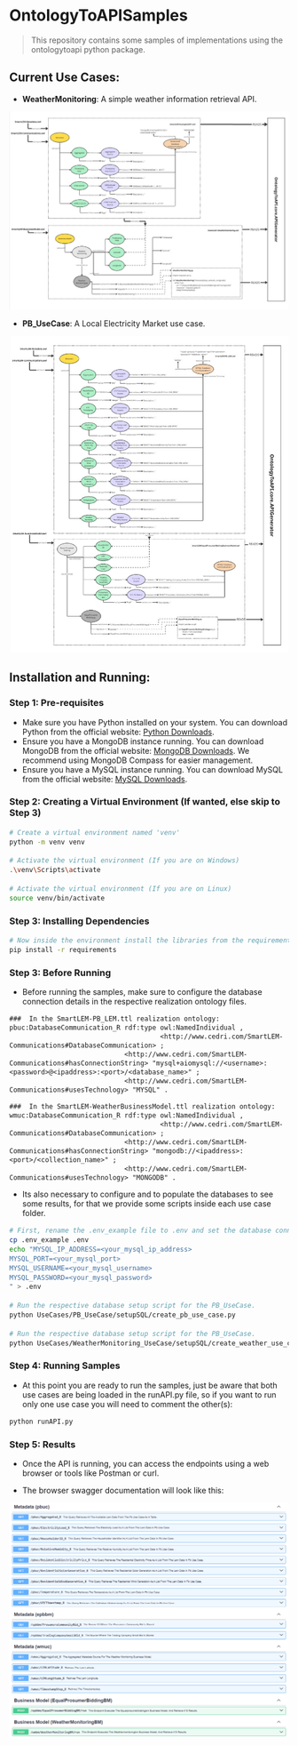 # OntologyToAPISamples

> This repository contains some samples of implementations using the ontologytoapi python package.

## Current Use Cases:

- **WeatherMonitoring**: A simple weather information retrieval API.

<img src="https://github.com/JCGCosta/OntologyToAPISamples/blob/main/UseCases/WeatherMonitoring_UseCase/RealizationOntologies/WeatherMonitoringOntologyDiagram.jpg?raw=true" alt="WeatherMonitoring" title="Abstract Ontology Classes.">

- **PB_UseCase**: A Local Electricity Market use case.

<img src="https://github.com/JCGCosta/OntologyToAPISamples/blob/main/UseCases/PB_UseCase/RealizationOntologies/PB_UseCaseOntologyDiagram.jpg?raw=true" alt="PB_UseCase" title="Abstract Ontology Classes.">

## Installation and Running:

### Step 1: Pre-requisites

- Make sure you have Python installed on your system. You can download Python from the official website: [Python Downloads](https://www.python.org/downloads/).
- Ensure you have a MongoDB instance running. You can download MongoDB from the official website: [MongoDB Downloads](https://www.mongodb.com/try/download/community). We recommend using MongoDB Compass for easier management.
- Ensure you have a MySQL instance running. You can download MySQL from the official website: [MySQL Downloads](https://dev.mysql.com/downloads/mysql/).

### Step 2: Creating a Virtual Environment (If wanted, else skip to Step 3)

```bash
# Create a virtual environment named 'venv'
python -m venv venv

# Activate the virtual environment (If you are on Windows)
.\venv\Scripts\activate

# Activate the virtual environment (If you are on Linux)
source venv/bin/activate
```

### Step 3: Installing Dependencies

```bash
# Now inside the environment install the libraries from the requirements.txt
pip install -r requirements
```

### Step 3: Before Running

- Before running the samples, make sure to configure the database connection details in the respective realization ontology files.

```turtle
###  In the SmartLEM-PB_LEM.ttl realization ontology:
pbuc:DatabaseCommunication_R rdf:type owl:NamedIndividual ,
                                      <http://www.cedri.com/SmartLEM-Communications#DatabaseCommunication> ;
                             <http://www.cedri.com/SmartLEM-Communications#hasConnectionString> "mysql+aiomysql://<username>:<password>@<ipaddress>:<port>/<database_name>" ;
                             <http://www.cedri.com/SmartLEM-Communications#usesTechnology> "MYSQL" .
```

```turtle
###  In the SmartLEM-WeatherBusinessModel.ttl realization ontology:
wmuc:DatabaseCommunication_R rdf:type owl:NamedIndividual ,
                                      <http://www.cedri.com/SmartLEM-Communications#DatabaseCommunication> ;
                             <http://www.cedri.com/SmartLEM-Communications#hasConnectionString> "mongodb://<ipaddress>:<port>/<collection_name>" ;
                             <http://www.cedri.com/SmartLEM-Communications#usesTechnology> "MONGODB" .
```

- Its also necessary to configure and to populate the databases to see some results, for that we provide some scripts inside each use case folder.

```bash
# First, rename the .env_example file to .env and set the database connection details.
cp .env_example .env
echo "MYSQL_IP_ADDRESS=<your_mysql_ip_address>
MYSQL_PORT=<your_mysql_port>
MYSQL_USERNAME=<your_mysql_username>
MYSQL_PASSWORD=<your_mysql_password>
" > .env

# Run the respective database setup script for the PB_UseCase.
python UseCases/PB_UseCase/setupSQL/create_pb_use_case.py

# Run the respective database setup script for the PB_UseCase.
python UseCases/WeatherMonitoring_UseCase/setupSQL/create_weather_use_case.py
```

### Step 4: Running Samples

- At this point you are ready to run the samples, just be aware that both use cases are being loaded in the runAPI.py file, so if you want to run only one use case you will need to comment the other(s):

```bash
python runAPI.py
```

### Step 5: Results

- Once the API is running, you can access the endpoints using a web browser or tools like Postman or curl.

- The browser swagger documentation will look like this:

<img src="https://github.com/JCGCosta/OntologyToAPISamples/blob/main/UseCases/APIDocs.png?raw=true" alt="APIDocs" title="Abstract Ontology Classes.">
